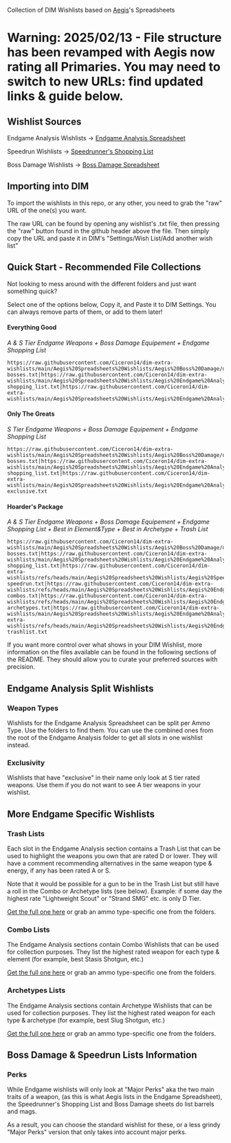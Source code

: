 Collection of DIM Wishlists based on [Aegis](https://linktr.ee/TheAegisRelic)'s Spreadsheets

# Warning: 2025/02/13 - File structure has been revamped with Aegis now rating all Primaries. You may need to switch to new URLs: find updated links & guide below.

## Wishlist Sources
Endgame Analysis Wishlists -> [Endgame Analysis Spreadsheet](https://docs.google.com/spreadsheets/d/1JM-0SlxVDAi-C6rGVlLxa-J1WGewEeL8Qvq4htWZHhY/)

Speedrun Wishlists -> [Speedrunner's Shopping List](https://docs.google.com/spreadsheets/d/1is4sNUesy--7Zm6SCCWEP9PAXomxaSj5xlJGCsSj_qs/)

Boss Damage Wishlists -> [Boss Damage Spreadsheet](https://docs.google.com/spreadsheets/d/1_5wtBjRYHHxuF4oJKDb_iOGZs-wTkzB6RYbnyNLbuz4/)

## Importing into DIM
To import the wishlists in this repo, or any other, you need to grab the "raw" URL of the one(s) you want.

The raw URL can be found by opening any wishlist's .txt file, then pressing the "raw" button found in the github header above the file. Then simply copy the URL and paste it in DIM's "Settings/Wish List/Add another wish list"

## Quick Start - Recommended File Collections
Not looking to mess around with the different folders and just want something quick? 

Select one of the options below, Copy it, and Paste it to DIM Settings. You can always remove parts of them, or add to them later!

#### Everything Good
_A & S Tier Endgame Weapons + Boss Damage Equipement + Endgame Shopping List_
```
https://raw.githubusercontent.com/Ciceron14/dim-extra-wishlists/main/Aegis%20Spreadsheets%20Wishlists/Aegis%20Boss%20Damage/dim_aegis-bosses.txt|https://raw.githubusercontent.com/Ciceron14/dim-extra-wishlists/main/Aegis%20Spreadsheets%20Wishlists/Aegis%20Endgame%20Analysis/Shopping%20List/dim_aegis_endgame-shopping_list.txt|https://raw.githubusercontent.com/Ciceron14/dim-extra-wishlists/main/Aegis%20Spreadsheets%20Wishlists/Aegis%20Endgame%20Analysis/dim_aegis_endgame.txt
```
#### Only The Greats
_S Tier Endgame Weapons + Boss Damage Equipement + Endgame Shopping List_
```
https://raw.githubusercontent.com/Ciceron14/dim-extra-wishlists/main/Aegis%20Spreadsheets%20Wishlists/Aegis%20Boss%20Damage/dim_aegis-bosses.txt|https://raw.githubusercontent.com/Ciceron14/dim-extra-wishlists/main/Aegis%20Spreadsheets%20Wishlists/Aegis%20Endgame%20Analysis/Shopping%20List/dim_aegis_endgame-shopping_list.txt|https://raw.githubusercontent.com/Ciceron14/dim-extra-wishlists/main/Aegis%20Spreadsheets%20Wishlists/Aegis%20Endgame%20Analysis/dim_aegis_endgame-exclusive.txt
```
#### Hoarder's Package
_A & S Tier Endgame Weapons + Boss Damage Equipement + Endgame Shopping List + Best in Element&Type + Best in Archetype + Trash List_
```
https://raw.githubusercontent.com/Ciceron14/dim-extra-wishlists/main/Aegis%20Spreadsheets%20Wishlists/Aegis%20Boss%20Damage/dim_aegis-bosses.txt|https://raw.githubusercontent.com/Ciceron14/dim-extra-wishlists/main/Aegis%20Spreadsheets%20Wishlists/Aegis%20Endgame%20Analysis/Shopping%20List/dim_aegis_endgame-shopping_list.txt|https://raw.githubusercontent.com/Ciceron14/dim-extra-wishlists/refs/heads/main/Aegis%20Spreadsheets%20Wishlists/Aegis%20Speedrunning/dim_aegis-speedrun.txt|https://raw.githubusercontent.com/Ciceron14/dim-extra-wishlists/refs/heads/main/Aegis%20Spreadsheets%20Wishlists/Aegis%20Endgame%20Analysis/dim_aegis_endgame-combos.txt|https://raw.githubusercontent.com/Ciceron14/dim-extra-wishlists/refs/heads/main/Aegis%20Spreadsheets%20Wishlists/Aegis%20Endgame%20Analysis/dim_aegis_endgame-archetypes.txt|https://raw.githubusercontent.com/Ciceron14/dim-extra-wishlists/main/Aegis%20Spreadsheets%20Wishlists/Aegis%20Endgame%20Analysis/dim_aegis_endgame.txt|https://raw.githubusercontent.com/Ciceron14/dim-extra-wishlists/refs/heads/main/Aegis%20Spreadsheets%20Wishlists/Aegis%20Endgame%20Analysis/dim_aegis_endgame-trashlist.txt
```

If you want more control over what shows in your DIM Wishlist, more information on the files available can be found in the following sections of the README. They should allow you to curate your preferred sources with precision.

## Endgame Analysis Split Wishlists
### Weapon Types
Wishlists for the Endgame Analysis Spreadsheet can be split per Ammo Type. Use the folders to find them.
You can use the combined ones from the root of the Endgame Analysis folder to get all slots in one wishlist instead.

### Exclusivity
Wishlists that have "exclusive" in their name only look at S tier rated weapons. Use them if you do not want to see A tier weapons in your wishlist.

## More Endgame Specific Wishlists
### Trash Lists
Each slot in the Endgame Analysis section contains a Trash List that can be used to highlight the weapons you own that are rated D or lower. They will have a comment recommending alternatives in the same weapon type & energy, if any has been rated A or S.

Note that it would be possible for a gun to be in the Trash List but still have a roll in the Combo or Archetype lists (see below). Example: if some day the highest rate "Lightweight Scout" or "Strand SMG" etc. is only D Tier.

[Get the full one here](https://raw.githubusercontent.com/Ciceron14/dim-extra-wishlists/main/Aegis%20Spreadsheets%20Wishlists/Aegis%20Endgame%20Analysis/dim_aegis_endgame-trashlist.txt) or grab an ammo type-specific one from the folders.
### Combo Lists
The Endgame Analysis sections contain Combo Wishlists that can be used for collection purposes. They list the highest rated weapon for each type & element (for example, best Stasis Shotgun, etc.)

[Get the full one here](https://raw.githubusercontent.com/Ciceron14/dim-extra-wishlists/main/Aegis%20Spreadsheets%20Wishlists/Aegis%20Endgame%20Analysis/dim_aegis_endgame-combos.txt) or grab an ammo type-specific one from the folders.
### Archetypes Lists
The Endgame Analysis sections contain Archetype Wishlists that can be used for collection purposes. They list the highest rated weapon for each type & archetype (for example, best Slug Shotgun, etc.)

[Get the full one here](https://raw.githubusercontent.com/Ciceron14/dim-extra-wishlists/main/Aegis%20Spreadsheets%20Wishlists/Aegis%20Endgame%20Analysis/dim_aegis_endgame-archetypes.txt) or grab an ammo type-specific one from the folders.


## Boss Damage & Speedrun Lists Information
### Perks
While Endgame wishlists will only look at "Major Perks" aka the two main traits of a weapon, (as this is what Aegis lists in the Endgame Spreadsheet), the Speedrunner's Shopping List and Boss Damage sheets do list barrels and mags.

As a result, you can choose the standard wishlist for these, or a less grindy "Major Perks" version that only takes into account major perks.
